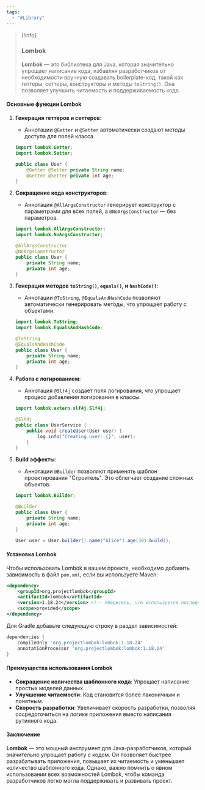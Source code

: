 ```yaml
---
tags:
  - "#Library"
---
```


> [!info]
> ### Lombok
> 
> **Lombok** — это библиотека для Java, которая значительно упрощает написание кода, избавляя разработчиков от необходимости вручную создавать boilerplate-код, такой как геттеры, сеттеры, конструкторы и методы `toString()`. Она позволяет улучшить читаемость и поддерживаемость кода.

#### Основные функции Lombok

1. **Генерация геттеров и сеттеров**:
   - Аннотации `@Getter` и `@Setter` автоматически создают методы доступа для полей класса.
   
   ```java
   import lombok.Getter;
   import lombok.Setter;

   public class User {
       @Getter @Setter private String name;
       @Getter @Setter private int age;
   }
   ```

2. **Сокращение кода конструкторов**:
   - Аннотация `@AllArgsConstructor` генерирует конструктор с параметрами для всех полей, а `@NoArgsConstructor` — без параметров.

   ```java
   import lombok.AllArgsConstructor;
   import lombok.NoArgsConstructor;

   @AllArgsConstructor
   @NoArgsConstructor
   public class User {
       private String name;
       private int age;
   }
   ```

3. **Генерация методов `toString()`, `equals()`, и `hashCode()`**:
   - Аннотации `@ToString`, `@EqualsAndHashCode` позволяют автоматически генерировать методы, что упрощает работу с объектами.

   ```java
   import lombok.ToString;
   import lombok.EqualsAndHashCode;

   @ToString
   @EqualsAndHashCode
   public class User {
       private String name;
       private int age;
   }
   ```

4. **Работа с логированием**:
   - Аннотация `@Slf4j` создает поля логирования, что упрощает процесс добавления логирования в классы.

   ```java
   import lombok.extern.slf4j.Slf4j;

   @Slf4j
   public class UserService {
       public void createUser(User user) {
           log.info("Creating user: {}", user);
       }
   }
   ```

5. **Build эффекты**:
   - Аннотации `@Builder` позволяют применять шаблон проектирования "Строитель". Это облегчает создание сложных объектов.

   ```java
   import lombok.Builder;

   @Builder
   public class User {
       private String name;
       private int age;
   }

   User user = User.builder().name("Alice").age(30).build();
   ```

#### Установка Lombok

Чтобы использовать Lombok в вашем проекте, необходимо добавить зависимость в файл `pom.xml`, если вы используете Maven:

```xml
<dependency>
    <groupId>org.projectlombok</groupId>
    <artifactId>lombok</artifactId>
    <version>1.18.24</version> <!-- Убедитесь, что используется последняя версия -->
    <scope>provided</scope>
</dependency>
```

Для Gradle добавьте следующую строку в раздел зависимостей:

```groovy
dependencies {
    compileOnly 'org.projectlombok:lombok:1.18.24'
    annotationProcessor 'org.projectlombok:lombok:1.18.24'
}
```

#### Преимущества использования Lombok

- **Сокращение количества шаблонного кода**: Упрощает написание простых моделей данных.
- **Улучшение читаемости**: Код становится более лаконичным и понятным.
- **Скорость разработки**: Увеличивает скорость разработки, позволяя сосредоточиться на логике приложения вместо написания рутинного кода.

#### Заключение

**Lombok** — это мощный инструмент для Java-разработчиков, который значительно упрощает работу с кодом. Он позволяет быстрее разрабатывать приложения, повышает их читаемость и уменьшает количество шаблонного кода. Однако, важно помнить о явном использовании всех возможностей Lombok, чтобы команда разработчиков легко могла поддерживать и развивать проект.